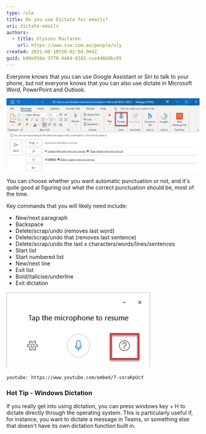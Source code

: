 ```yaml
---
type: rule
title: Do you use Dictate for emails?
uri: dictate-emails
authors:
  - title: Ulysses Maclaren
    url: https://www.ssw.com.au/people/uly
created: 2021-08-10T20:02:04.904Z
guid: b00e956e-3770-4464-8101-cce4d6b8bc05
---
```

Everyone knows that you can use Google Assistant or Siri to talk to your phone, but not everyone knows that you can also use dictate in Microsoft Word, PowerPoint and Outlook.

<!--endintro-->

![Figure: Press this button in the ribbon to dictate, or use the keyboard shortcut of Alt+`](dictate.png)

You can choose whether you want automatic punctuation or not, and it's quite good at figuring out what the correct punctuation should be, most of the time.

Key commands that you will likely need include:

* New/next paragraph
* Backspace
* Delete/scrap/undo (removes last word)
* Delete/scrap/undo that (removes last sentence)
* Delete/scrap/undo the last x characters/words/lines/sentences
* Start list
* Start numbered list
* New/next line
* Exit list
* Bold/italicise/underline <word or phrase you want formatted>
* Exit dictation

![Figure: For a full list of available commands, click here (the box that pops up at the bottom of the screen while you dictate)](dictate-more-commands.png)

`youtube: https://www.youtube.com/embed/7-soraKpUcY`

### Hot Tip - Windows Dictation

If you really get into using dictation, you can press windows key + H to dictate directly through the operating system. This is particularly useful if, for instance, you want to dictate a message in Teams, or something else that doesn't have its own dictation function built in.